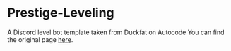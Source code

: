 # Prestige-Leveling
A Discord level bot template taken from Duckfat on Autocode
You can find the original page [here](https://autocode.com/Duckfat/apps/prestige-leveling/).
